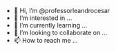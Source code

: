 - 👋 Hi, I’m @professorleandrocesar
- 👀 I’m interested in ...
- 🌱 I’m currently learning ...
- 💞️ I’m looking to collaborate on ...
- 📫 How to reach me ...

<!---
professorleandrocesar/professorleandrocesar is a ✨ special ✨ repository because its `README.md` (this file) appears on your GitHub profile.
You can click the Preview link to take a look at your changes.
--->
